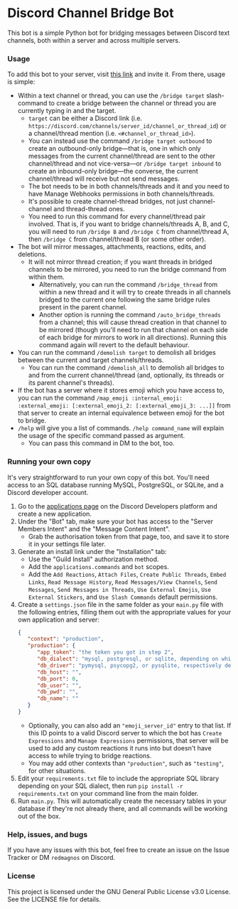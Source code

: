 # Discord Channel Bridge Bot
This bot is a simple Python bot for bridging messages between Discord text channels, both within a server and across multiple servers.

### Usage
To add this bot to your server, visit [this link](https://discord.com/oauth2/authorize?client_id=1253380419773136947) and invite it. From there, usage is simple:

- Within a text channel or thread, you can use the `/bridge target` slash-command to create a bridge between the channel or thread you are currently typing in and the target.
  - `target` can be either a Discord link (i.e. `https://discord.com/channels/server_id/channel_or_thread_id`) or a channel/thread mention (i.e. `<#channel_or_thread_id>`).
  - You can instead use the command `/bridge target outbound` to create an outbound-only bridge—that is, one in which only messages from the current channel/thread are sent to the other channel/thread and not vice-versa—or `/bridge target inbound` to create an inbound-only bridge—the converse, the current channel/thread will receive but not send messages.
  - The bot needs to be in both channels/threads and it and you need to have Manage Webhooks permissions in both channels/threads.
  - It's possible to create channel-thread bridges, not just channel-channel and thread-thread ones.
  - You need to run this command for every channel/thread pair involved. That is, if you want to bridge channels/threads A, B, and C, you will need to run `/bridge B` and `/bridge C` from channel/thread A, then `/bridge C` from channel/thread B (or some other order).
- The bot will mirror messages, attachments, reactions, edits, and deletions.
  - It will not mirror thread creation; if you want threads in bridged channels to be mirrored, you need to run the bridge command from within them.
    - Alternatively, you can run the command `/bridge_thread` from within a new thread and it will try to create threads in all channels bridged to the current one following the same bridge rules present in the parent channel.
    - Another option is running the command `/auto_bridge_threads` from a channel; this will cause thread creation in that channel to be mirrored (though you'll need to run that channel on each side of each bridge for mirrors to work in all directions). Running this command again will revert to the default behaviour.
- You can run the command `/demolish target` to demolish all bridges between the current and target channels/threads.
  - You can run the command `/demolish_all` to demolish all bridges to and from the current channel/thread (and, optionally, its threads or its parent channel's threads).
- If the bot has a server where it stores emoji which you have access to, you can run the command `/map_emoji :internal_emoji: :external_emoji: [:external_emoji_2: [:external_emoji_3: ...]]` from that server to create an internal equivalence between emoji for the bot to bridge.
- `/help` will give you a list of commands. `/help command_name` will explain the usage of the specific command passed as argument.
  - You can pass this command in DM to the bot, too.
<!-- - Right clicking a message and going to Apps > List Reactions will show you a list of all reactions on all sides of the bridge. -->

### Running your own copy
It's very straightforward to run your own copy of this bot. You'll need access to an SQL database running MySQL, PostgreSQL, or SQLite, and a Discord developer account.
1. Go to the [applications page](https://discord.com/developers/applications) on the Discord Developers platform and create a new application.
2. Under the "Bot" tab, make sure your bot has access to the "Server Members Intent" and the "Message Content Intent".
   - Grab the authorisation token from that page, too, and save it to store it in your settings file later.
3. Generate an install link under the "Installation" tab:
   - Use the "Guild Install" authorization method.
   - Add the `applications.commands` and `bot` scopes.
   - Add the `Add Reactions`, `Attach Files`, `Create Public Threads`, `Embed Links`, `Read Message History`, `Read Messages/View Channels`, `Send Messages`, `Send Messages in Threads`, `Use External Emojis`, `Use External Stickers`, and `Use Slash Commands` default permissions.
4. Create a `settings.json` file in the same folder as your `main.py` file with the following entries, filling them out with the appropriate values for your own application and server:
   ```json
   {
      "context": "production",
      "production": {
         "app_token": "the token you got in step 2",
         "db_dialect": "mysql, postgresql, or sqlite, depending on which dialect your database uses",
         "db_driver": "pymysql, psycopg2, or pysqlite, respectively depending on the above",
         "db_host": "",
         "db_port": 0,
         "db_user": "",
         "db_pwd": "",
         "db_name": ""
      }
   }
   ```
   - Optionally, you can also add an `"emoji_server_id"` entry to that list. If this ID points to a valid Discord server to which the bot has `Create Expressions` and `Manage Expressions` permissions, that server will be used to add any custom reactions it runs into but doesn't have access to while trying to bridge reactions.
   - You may add other contexts than `"production"`, such as `"testing"`, for other situations.
5. Edit your `requirements.txt` file to include the appropriate SQL library depending on your SQL dialect, then run `pip install -r requirements.txt` on your command line from the main folder.
6. Run `main.py`. This will automatically create the necessary tables in your database if they're not already there, and all commands will be working out of the box.

### Help, issues, and bugs
If you have any issues with this bot, feel free to create an issue on the Issue Tracker or DM `redmagnos` on Discord.

### License
This project is licensed under the GNU General Public License v3.0 License. See the LICENSE file for details.
